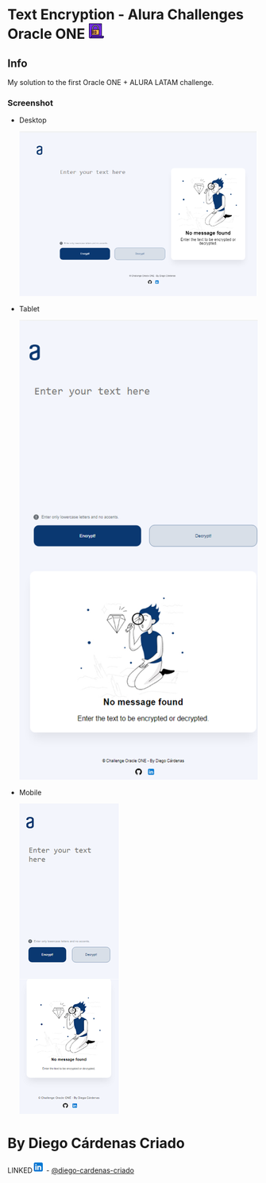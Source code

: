 # Text Encryption - Alura Challenges Oracle ONE ![Screenshot-desktop](img/favicon.png 'FAVICON')

## Info
My solution to the first Oracle ONE + ALURA LATAM challenge.
### Screenshot

*
    Desktop

    ![Screenshot-desktop](img/screenshot/screenshot-desktop.png 'Screenshot Desktop')
*
    Tablet

    ![Screenshot-tablet](img/screenshot/screenshot-tablet.png 'Screenshot Tablet')
*
    Mobile

    ![Screenshot-mobile](img/screenshot/screenshot-mobile.png 'Screenshot Mobile')


# By Diego Cárdenas Criado

LINKED![](img/icon-linkedin.png) - [@diego-cardenas-criado](https://www.linkedin.com/in/diego-cardenas-criado/)
